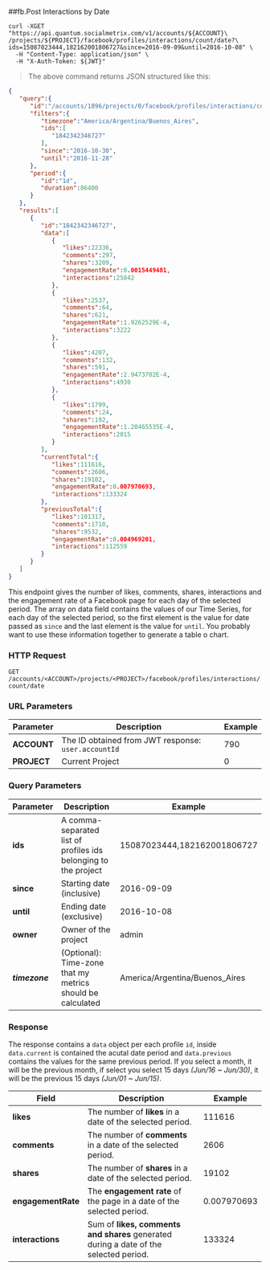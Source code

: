 ##fb.Post Interactions by Date

```shell
curl -XGET "https://api.quantum.socialmetrix.com/v1/accounts/${ACCOUNT}\
/projects/${PROJECT}/facebook/profiles/interactions/count/date?\
ids=15087023444,182162001806727&since=2016-09-09&until=2016-10-08" \
  -H "Content-Type: application/json" \
  -H "X-Auth-Token: ${JWT}"
```

> The above command returns JSON structured like this:

```json
{  
   "query":{  
      "id":"/accounts/1896/projects/0/facebook/profiles/interactions/count/date",
      "filters":{  
         "timezone":"America/Argentina/Buenos_Aires",
         "ids":[  
            "1842342346727"
         ],
         "since":"2016-10-30",
         "until":"2016-11-28"
      },
      "period":{  
         "id":"1d",
         "duration":86400
      }
   },
   "results":[  
      {  
         "id":"1842342346727",
         "data":[  
            {  
               "likes":22336,
               "comments":297,
               "shares":3209,
               "engagementRate":0.0015449481,
               "interactions":25842
            },
            {  
               "likes":2537,
               "comments":64,
               "shares":621,
               "engagementRate":1.9262529E-4,
               "interactions":3222
            },
            {  
               "likes":4207,
               "comments":132,
               "shares":591,
               "engagementRate":2.9473702E-4,
               "interactions":4930
            },           
            {  
               "likes":1799,
               "comments":24,
               "shares":192,
               "engagementRate":1.20465535E-4,
               "interactions":2015
            }
         ],
         "currentTotal":{  
            "likes":111616,
            "comments":2606,
            "shares":19102,
            "engagementRate":0.007970693,
            "interactions":133324
         },
         "previousTotal":{  
            "likes":101317,
            "comments":1710,
            "shares":9532,
            "engagementRate":0.004969201,
            "interactions":112559
         }
      }
   ]
}
```

This endpoint gives the number of likes, comments, shares, interactions and the engagement rate of a Facebook page for each day of the selected period. The array on data field contains the values of our Time Series, for each day of the selected period, so the first element is the value for date passed as `since` and the last element is the value for `until`. You probably want to use these information together to generate a table o chart.

### HTTP Request

`GET /accounts/<ACCOUNT>/projects/<PROJECT>/facebook/profiles/interactions/count/date`

### URL Parameters

Parameter | Description | Example
--------- | ----------- | -----------
**ACCOUNT** | The ID obtained from JWT response: `user.accountId` | 790
**PROJECT** | Current Project | 0

### Query Parameters

Parameter | Description | Example
--------- | ----------- | -----------
**ids** | A comma-separated list of profiles ids belonging to the project | 15087023444,182162001806727
**since** | Starting date (inclusive) | 2016-09-09
**until** | Ending date (exclusive) | 2016-10-08
**owner** | Owner of the project | admin
***timezone*** | (Optional): Time-zone that my metrics should be calculated | America/Argentina/Buenos_Aires

### Response

The response contains a `data` object per each profile `id`, inside `data.current` is contained the acutal date period and `data.previous` contains the values for the same previous period. If you select a month, it will be the previous month, if select you select 15 days *(Jun/16 ~ Jun/30)*, it will be the previous 15 days *(Jun/01 ~ Jun/15)*. 

Field | Description | Example
--------- | ----------- | -----------
**likes** | The number of **likes** in a date of the selected period. | 111616
**comments** | The number of **comments** in a date of the selected period. |  2606
**shares** | The number of **shares** in a date of the selected period. |  19102
**engagementRate** | The **engagement rate** of the page in a date of the selected period. |  0.007970693
**interactions** | Sum of **likes, comments and shares** generated during a date of the selected period. |  133324

